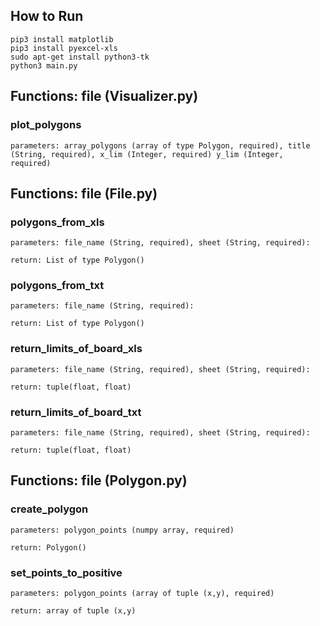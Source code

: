 ## How to Run
```
pip3 install matplotlib
pip3 install pyexcel-xls
sudo apt-get install python3-tk
python3 main.py
```
## Functions: file (Visualizer.py)

### plot_polygons
`
parameters: array_polygons (array of type Polygon, required), title (String, required), x_lim (Integer, required) y_lim (Integer, required)
`
## Functions: file (File.py)
###  polygons_from_xls
`
parameters: file_name (String, required), sheet (String, required):
`

`
return: List of type Polygon()
`

###  polygons_from_txt
`
parameters: file_name (String, required):
`

`
return: List of type Polygon()
`

###  return_limits_of_board_xls
`
parameters: file_name (String, required), sheet (String, required):
`

`
return: tuple(float, float)
`

###  return_limits_of_board_txt
`
parameters: file_name (String, required), sheet (String, required):
`

`
return: tuple(float, float)
`
## Functions: file (Polygon.py)
### create_polygon
`
parameters: polygon_points (numpy array, required)
`

`
return: Polygon()
`
### set_points_to_positive
`
parameters: polygon_points (array of tuple (x,y), required)
`

`
return: array of tuple (x,y)
`
